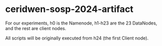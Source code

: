 # ceridwen-sosp-2024-artifact

For our experiments, h0 is the Namenode, h1-h23 are the 23 DataNodes, and the rest are client nodes.

All scripts will be originally executed from h24 (the first Client node).